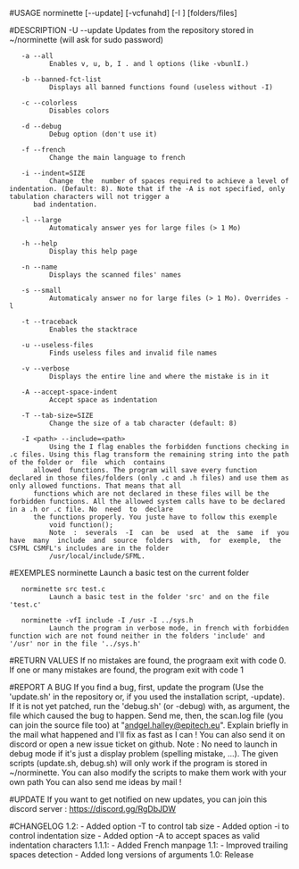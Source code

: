 #USAGE
       norminette [--update] [-vcfunahd] [-I <path>] [folders/files]

#DESCRIPTION
       -U --update
              Updates from the repository stored in ~/norminette (will ask for sudo password)

       -a --all
              Enables v, u, b, I . and l options (like -vbunlI.)

       -b --banned-fct-list
              Displays all banned functions found (useless without -I)

       -c --colorless
              Disables colors

       -d --debug
              Debug option (don't use it)

       -f --french
              Change the main language to french

       -i --indent=SIZE
              Change  the  number of spaces required to achieve a level of indentation. (Default: 8). Note that if the -A is not specified, only tabulation characters will not trigger a
	      bad indentation.

       -l --large
              Automaticaly answer yes for large files (> 1 Mo)

       -h --help
              Display this help page

       -n --name
              Displays the scanned files' names

       -s --small
              Automaticaly answer no for large files (> 1 Mo). Overrides -l

       -t --traceback
              Enables the stacktrace

       -u --useless-files
              Finds useless files and invalid file names

       -v --verbose
              Displays the entire line and where the mistake is in it

       -A --accept-space-indent
              Accept space as indentation

       -T --tab-size=SIZE
              Change the size of a tab character (default: 8)

       -I <path> --include=<path>
              Using the I flag enables the forbidden functions checking in .c files. Using this flag transform the remaining string into the path of the folder or  file  which  contains
	      allowed  functions. The program will save every function declared in those files/folders (only .c and .h files) and use them as only allowed functions. That means that all
	      functions which are not declared in these files will be the forbidden functions. All the allowed system calls have to be declared in a .h or .c file. No  need  to  declare
	      the functions properly. You juste have to follow this exemple
              void function();
              Note  :  severals  -I  can  be  used  at  the  same  if  you  have  many  include  and  source  folders  with,  for  exemple,  the CSFML CSMFL's includes are in the folder
              /usr/local/include/SFML.

#EXEMPLES
       norminette
              Launch a basic test on the current folder

       norminette src test.c
              Launch a basic test in the folder 'src' and on the file 'test.c'

       norminette -vfI include -I /usr -I ../sys.h
              Launch the program in verbose mode, in french with forbidden function wich are not found neither in the folders 'include' and '/usr' nor in the file '../sys.h'

#RETURN VALUES
       If no mistakes are found, the prograam exit with code 0.
       If one or many mistakes are found, the program exit with code 1

#REPORT A BUG
       If you find a bug, first, update  the program  (Use the 'update.sh'  in  the  repository or, if  you  used  the installation script,  <your  alias>-update).  If  it  is  not  yet
       patched,  run  the  'debug.sh'  (or <your alias>-debug) with,  as argument, the  file  which caused  the bug to happen. Send me, then, the  scan.log file (you can join the source
       file too) at  "andgel.halley@epitech.eu".
       Explain briefly in the mail what happened and  I'll fix as fast as I can !
       You  can also send it on discord or open a new issue ticket on github.
       Note : No need to launch  in debug mode if  it's just a display problem (spelling mistake, ...).
       The given scripts (update.sh, debug.sh) will only work if the program is stored in ~/norminette. You can also modify  the scripts  to make them  work with your  own path
       You can also send me ideas by mail !

#UPDATE
       If you want to get notified on new updates, you can join this discord server :
       https://discord.gg/RgDbJDW

#CHANGELOG
	1.2:
		- Added option -T to control tab size
		- Added option -i to control indentation size
		- Added option -A to accept spaces as valid indentation characters
	1.1.1:
		- Added French manpage
	1.1:
		- Improved trailing spaces detection
		- Added long versions of arguments
	1.0:	Release